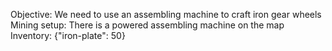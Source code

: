 Objective: We need to use an assembling machine to craft iron gear wheels
Mining setup: There is a powered assembling machine on the map
Inventory: {"iron-plate": 50}
